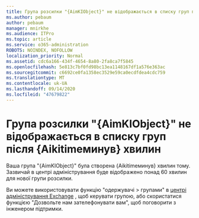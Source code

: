 ```yaml
---
title: Група розсилки "{AimKIObject}" не відображається в списку груп після {Aikitimeминув} хвилин
ms.author: pebaum
author: pebaum
manager: mnirkhe
ms.audience: ITPro
ms.topic: article
ms.service: o365-administration
ROBOTS: NOINDEX, NOFOLLOW
localization_priority: Normal
ms.assetid: cdc6a166-434f-4654-8a80-2fa8ca7f5845
ms.openlocfilehash: 5e813c7bf0fd98bc13ea1148167df1a576e363ac
ms.sourcegitcommit: c6692ce0fa1358ec3529e59ca0ecdfdea4cdc759
ms.translationtype: MT
ms.contentlocale: uk-UA
ms.lasthandoff: 09/14/2020
ms.locfileid: "47679822"
---
```

# <a name="distribution-group-aimkiobject-not-showing-in-groups-list-after-aimkitimeelapsed-minutes"></a>Група розсилки "{AimKIObject}" не відображається в списку груп після {Aikitimeминув} хвилин

Ваша група "{AimKIObject}" була створена {Aikitimeминув} хвилин тому. Зазвичай в центрі адміністрування буде відображено понад 60 хвилин для нової групи розсилки.
  
Ви можете використовувати функцію "одержувачі > групами" в [центрі адміністрування Exchange](https://outlook.office365.com/ecp/?rfr=Admin_o365&amp;exsvurl=1&amp;mkt=en-US.aspx) , щоб керувати групою, або скористатися функцією "Дозвольте нам зателефонувати вам", щоб поговорити з інженером підтримки. 
  